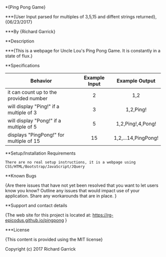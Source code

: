 *{Ping Pong Game}

***{User Input parsed for multiples of 3,5,15 and diffent strings returned}, {06/23/2017}

***By {Richard Garrick}

**Description

***{This is a webpage for Uncle Lou's Ping Pong Game. It is constantly in a state of flux.}

**Specifications

| Behavior                                | Example Input |    Example Output   |
|-----------------------------------------|:-------------:|:-------------------:|
| it can count up to the provided number  |       2       |         1,2         |
| will display "Ping!" if a multiple of 3 |       3       |      1,2,Ping!      |
| will display "Pong!" if a multiple of 5 |       5       |  1,2,Ping!,4,Pong!  |
| displays "PingPong!" for multiple of 15 |       15      | 1,2,...14,PingPong! |

**Setup/Installation Requirements

    There are no real setup instructions, it is a webpage using CSS/HTML/Bootstrap/JavaScript/JQuery

**Known Bugs

{Are there issues that have not yet been resolved that you want to let users know you know? Outline any issues that would impact use of your application. Share any workarounds that are in place. }

**Support and contact details

{The web site for this project is located at: https://rg-epicodus.github.io/pingpong }

***License

{This content is provided using the MIT license}

Copyright (c) 2017 Richard Garrick
